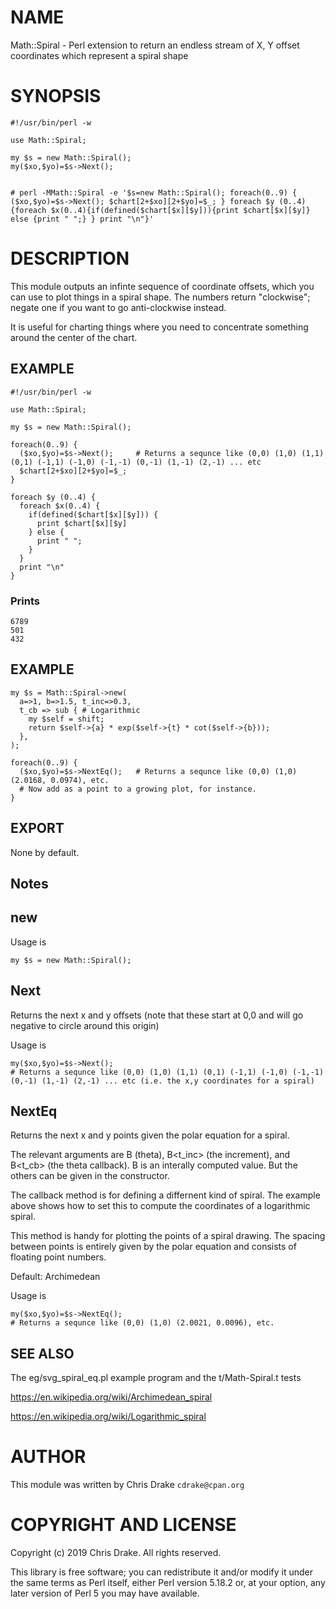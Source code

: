 # NAME

Math::Spiral - Perl extension to return an endless stream of X, Y offset coordinates which represent a spiral shape

# SYNOPSIS

    #!/usr/bin/perl -w
      
    use Math::Spiral;

    my $s = new Math::Spiral();
    my($xo,$yo)=$s->Next();


    # perl -MMath::Spiral -e '$s=new Math::Spiral(); foreach(0..9) { ($xo,$yo)=$s->Next(); $chart[2+$xo][2+$yo]=$_; } foreach $y (0..4){foreach $x(0..4){if(defined($chart[$x][$y])){print $chart[$x][$y]} else {print " ";} } print "\n"}'

# DESCRIPTION

This module outputs an infinte sequence of coordinate offsets, which you can use to plot things in a spiral shape.
The numbers return "clockwise"; negate one if you want to go anti-clockwise instead.

It is useful for charting things where you need to concentrate something around the center of the chart.

## EXAMPLE

    #!/usr/bin/perl -w
      
    use Math::Spiral;

    my $s = new Math::Spiral();

    foreach(0..9) {
      ($xo,$yo)=$s->Next();     # Returns a sequnce like (0,0) (1,0) (1,1) (0,1) (-1,1) (-1,0) (-1,-1) (0,-1) (1,-1) (2,-1) ... etc
      $chart[2+$xo][2+$yo]=$_;
    }

    foreach $y (0..4) {
      foreach $x(0..4) {
        if(defined($chart[$x][$y])) { 
          print $chart[$x][$y] 
        } else {
          print " ";
        }
      }
      print "\n"
    }

### Prints

    6789
    501 
    432 

## EXAMPLE

    my $s = Math::Spiral->new(
      a=>1, b=>1.5, t_inc=>0.3,
      t_cb => sub { # Logarithmic
        my $self = shift;
        return $self->{a} * exp($self->{t} * cot($self->{b}));
      },
    );

    foreach(0..9) {
      ($xo,$yo)=$s->NextEq();	# Returns a sequnce like (0,0) (1,0) (2.0168, 0.0974), etc.
      # Now add as a point to a growing plot, for instance.
    }

## EXPORT

None by default.

## Notes

## new

Usage is

    my $s = new Math::Spiral();

## Next

Returns the next x and y offsets (note that these start at 0,0 and will go negative to circle around this origin)

Usage is

    my($xo,$yo)=$s->Next();
    # Returns a sequnce like (0,0) (1,0) (1,1) (0,1) (-1,1) (-1,0) (-1,-1) (0,-1) (1,-1) (2,-1) ... etc (i.e. the x,y coordinates for a spiral)

## NextEq

Returns the next x and y points given the polar equation for a spiral.

The relevant arguments are B<t> (theta), B<t_inc> (the increment), and
B<t_cb> (the theta callback).  B<t> is an interally computed value.
But the others can be given in the constructor.

The callback method is for defining a differnent kind of spiral.  The
example above shows how to set this to compute the coordinates of a
logarithmic spiral.

This method is handy for plotting the points of a spiral drawing.  The
spacing between points is entirely given by the polar equation and
consists of floating point numbers.

Default: Archimedean

Usage is

    my($xo,$yo)=$s->NextEq();
    # Returns a sequnce like (0,0) (1,0) (2.0021, 0.0096), etc.

## SEE ALSO

The eg/svg_spiral_eq.pl example program and the t/Math-Spiral.t tests

https://en.wikipedia.org/wiki/Archimedean_spiral

https://en.wikipedia.org/wiki/Logarithmic_spiral

# AUTHOR

This module was written by Chris Drake `cdrake@cpan.org`

# COPYRIGHT AND LICENSE

Copyright (c) 2019 Chris Drake. All rights reserved.

This library is free software; you can redistribute it and/or modify
it under the same terms as Perl itself, either Perl version 5.18.2 or,
at your option, any later version of Perl 5 you may have available.
